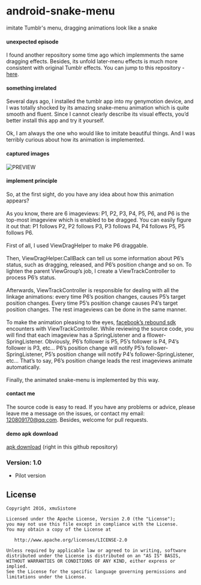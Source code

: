 # android-snake-menu
imitate Tumblr's menu, dragging animations look like a snake

#### unexpected episode
I found another repository some time ago which implemments the same dragging effects. Besides, its unfold later-menu effects is much more consistent with original Tumblr effects. You can jump to this repository -  [here](https://github.com/tiancaiCC/SpringFloatingActionMenu).

#### something irrelated
Several days ago, I installed the tumblr app into my genymotion device, and I was totally shocked by its amazing snake-menu animation which is quite smooth and fluent. Since I cannot clearly describe its visual effects, you’d better install this app and try it yourself.<br><br>
Ok, I am always the one who would like to imitate beautiful things. And I was terribly curious about how its animation is implemented. 

#### captured images
![PREVIEW](capture1.gif)

#### implement principle
So, at the first sight, do you have any idea about how this animation appears?<br><br>
As you know, there are 6 imageviews: P1, P2, P3, P4, P5, P6, and P6 is the top-most imageview which is enabled to be dragged. You can easily figure it out that: P1 follows P2, P2 follows P3, P3 follows P4, P4 follows P5, P5 follows P6.<br><br>
First of all, I used ViewDragHelper to make P6 draggable.<br><br>
Then, ViewDragHelper.CallBack can tell us some information about P6’s status, such as dragging, released, and P6’s position change and so on. To lighten the parent ViewGroup’s job, I create a ViewTrackController to process P6’s status.<br><br>
Afterwards, ViewTrackController is responsible for dealing with all the linkage animations: every time P6’s position changes, causes P5’s target position changes. Every time P5’s position change causes P4’s target position changes. The rest imageviews can be done in the same manner.<br><br>
To make the animation pleasing to the eyes, [facebook’s rebound sdk](https://github.com/facebook/rebound) encounters with ViewTrackController. While reviewing the source code, you will find that each imageview has a SpringListener and a fllower-SpringListener. Obviously, P6’s follower is P5, P5’s follower is P4, P4’s follower is P3, etc… P6’s position change will notify P5’s follower-SpringListener, P5’s position change will notify P4’s follower-SpringListener, etc… That’s to say, P6’s position change leads the rest imageviews animate automatically.<br><br>
Finally, the animated snake-menu is implemented by this way.<br>

#### contact me
The source code is easy to read. If you have any problems or advice, please leave me a message on the issues, or contact my email: 120809170@qq.com. Besides, welcome for pull requests. 

#### demo apk download
[apk download](SnakeMenu.apk) (right in this github repository)

### Version: 1.0

  * Pilot version

## License

    Copyright 2016, xmuSistone

    Licensed under the Apache License, Version 2.0 (the "License");
    you may not use this file except in compliance with the License.
    You may obtain a copy of the License at

       http://www.apache.org/licenses/LICENSE-2.0

    Unless required by applicable law or agreed to in writing, software
    distributed under the License is distributed on an "AS IS" BASIS,
    WITHOUT WARRANTIES OR CONDITIONS OF ANY KIND, either express or implied.
    See the License for the specific language governing permissions and
    limitations under the License.
